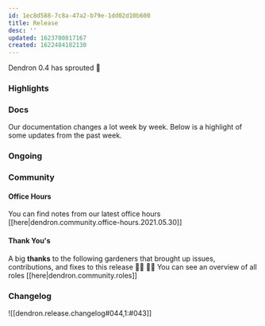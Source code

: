 ```yaml
---
id: 1ec8d588-7c8a-47a2-b79e-1dd02d10b600
title: Release
desc: ''
updated: 1623700817167
created: 1622484182130
---
```



Dendron 0.4 has sprouted  🌱

### Highlights

### Docs

Our documentation changes a lot week by week. Below is a highlight of some updates from the past week.

### Ongoing 
<!-- Discuss ongoing efforts here -->

### Community

#### Office Hours

<!-- TODO: update the link -->
You can find notes from our latest office hours [[here|dendron.community.office-hours.2021.05.30]]

#### Thank You's

A big **thanks** to the following gardeners that brought up issues, contributions, and fixes to this release :man_farmer: :woman_farmer: 
You can see an overview of all roles [[here|dendron.community.roles]]

### Changelog
![[dendron.release.changelog#044,1:#043]]